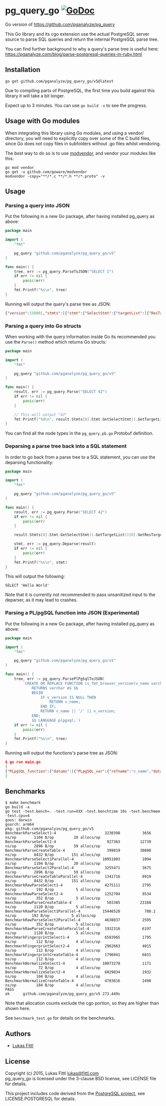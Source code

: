 # pg_query_go [![GoDoc](https://godoc.org/github.com/pganalyze/pg_query_go/v5?status.svg)](https://godoc.org/github.com/pganalyze/pg_query_go/v5)

Go version of https://github.com/pganalyze/pg_query

This Go library and its cgo extension use the actual PostgreSQL server source to parse SQL queries and return the internal PostgreSQL parse tree.

You can find further background to why a query's parse tree is useful here: https://pganalyze.com/blog/parse-postgresql-queries-in-ruby.html


## Installation

```
go get github.com/pganalyze/pg_query_go/v5@latest
```

Due to compiling parts of PostgreSQL, the first time you build against this library it will take a bit longer.

Expect up to 3 minutes. You can use `go build -x` to see the progress.

## Usage with Go modules

When integrating this library using Go modules, and using a vendor/ directory,
you will need to explicitly copy over some of the C build files, since Go does
not copy files in subfolders without .go files whilst vendoring.

The best way to do so is to use [modvendor](https://github.com/goware/modvendor),
and vendor your modules like this:

```
go mod vendor
go get -u github.com/goware/modvendor
modvendor -copy="**/*.c **/*.h **/*.proto" -v
```

## Usage

### Parsing a query into JSON

Put the following in a new Go package, after having installed pg_query as above:

```go
package main

import (
	"fmt"

	pg_query "github.com/pganalyze/pg_query_go/v5"
)

func main() {
	tree, err := pg_query.ParseToJSON("SELECT 1")
	if err != nil {
		panic(err)
	}
	fmt.Printf("%s\n", tree)
}
```

Running will output the query's parse tree as JSON:

```json
{"version":150001,"stmts":[{"stmt":{"SelectStmt":{"targetList":[{"ResTarget":{"val":{"A_Const":{"ival":{"ival":1},"location":7}},"location":7}}],"limitOption":"LIMIT_OPTION_DEFAULT","op":"SETOP_NONE"}}}]}
```

### Parsing a query into Go structs

When working with the query information inside Go its recommended you use the `Parse()` method which returns Go structs:

```go
package main

import (
	"fmt"

	pg_query "github.com/pganalyze/pg_query_go/v5"
)

func main() {
	result, err := pg_query.Parse("SELECT 42")
	if err != nil {
		panic(err)
	}

	// This will output "42"
	fmt.Printf("%d\n", result.Stmts[0].Stmt.GetSelectStmt().GetTargetList()[0].GetResTarget().GetVal().GetAConst().GetIval().Ival)
}
```

You can find all the node types in the `pg_query.pb.go` Protobuf definition.

### Deparsing a parse tree back into a SQL statement

In order to go back from a parse tree to a SQL statement, you can use the deparsing functionality:

```go
package main

import (
	"fmt"

	pg_query "github.com/pganalyze/pg_query_go/v5"
)

func main() {
	result, err := pg_query.Parse("SELECT 42")
	if err != nil {
		panic(err)
	}

	result.Stmts[0].Stmt.GetSelectStmt().GetTargetList()[0].GetResTarget().Val = pg_query.MakeAConstStrNode("Hello World", -1)

	stmt, err := pg_query.Deparse(result)
	if err != nil {
		panic(err)
	}
	fmt.Printf("%s\n", stmt)
}
```

This will output the following:

```
SELECT 'Hello World'
```

Note that it is currently not recommended to pass unsanitized input to the deparser, as it may lead to crashes.

### Parsing a PL/pgSQL function into JSON (Experimental)

Put the following in a new Go package, after having installed pg_query as above:

```go
package main

import (
	"fmt"

	pg_query "github.com/pganalyze/pg_query_go/v5"
)

func main() {
	tree, err := pg_query.ParsePlPgSqlToJSON(
		`CREATE OR REPLACE FUNCTION cs_fmt_browser_version(v_name varchar, v_version varchar)
  			RETURNS varchar AS $$
  			BEGIN
  			    IF v_version IS NULL THEN
  			        RETURN v_name;
  			    END IF;
  			    RETURN v_name || '/' || v_version;
  			END;
  			$$ LANGUAGE plpgsql;`)
	if err != nil {
		panic(err)
	}
	fmt.Printf("%s\n", tree)
}
```

Running will output the functions's parse tree as JSON:

```json
$ go run main.go
[
{"PLpgSQL_function":{"datums":[{"PLpgSQL_var":{"refname":"v_name","datatype":{"PLpgSQL_type":{"typname":"UNKNOWN"}}}},{"PLpgSQL_var":{"refname":"v_version","datatype":{"PLpgSQL_type":{"typname":"UNKNOWN"}}}},{"PLpgSQL_var":{"refname":"found","datatype":{"PLpgSQL_type":{"typname":"UNKNOWN"}}}}],"action":{"PLpgSQL_stmt_block":{"lineno":2,"body":[{"PLpgSQL_stmt_if":{"lineno":3,"cond":{"PLpgSQL_expr":{"query":"v_version IS NULL"}},"then_body":[{"PLpgSQL_stmt_return":{"lineno":4,"expr":{"PLpgSQL_expr":{"query":"v_name"}}}}]}},{"PLpgSQL_stmt_return":{"lineno":6,"expr":{"PLpgSQL_expr":{"query":"v_name || '/' || v_version"}}}}]}}}}
]
```

## Benchmarks

```
$ make benchmark
go build -a
go test -test.bench=. -test.run=XXX -test.benchtime 10s -test.benchmem -test.cpu=4
goos: darwin
goarch: arm64
pkg: github.com/pganalyze/pg_query_go/v5
BenchmarkParseSelect1-4                  	 3230398	      3656 ns/op	    1104 B/op	      20 allocs/op
BenchmarkParseSelect2-4                  	  927363	     12739 ns/op	    2896 B/op	      59 allocs/op
BenchmarkParseCreateTable-4              	  399819	     30080 ns/op	    8432 B/op	     151 allocs/op
BenchmarkParseSelect1Parallel-4          	10951803	      1094 ns/op	    1104 B/op	      20 allocs/op
BenchmarkParseSelect2Parallel-4          	 3255471	      3675 ns/op	    2896 B/op	      59 allocs/op
BenchmarkParseCreateTableParallel-4      	 1341716	      8919 ns/op	    8432 B/op	     151 allocs/op
BenchmarkRawParseSelect1-4               	 4275111	      2795 ns/op	     192 B/op	       5 allocs/op
BenchmarkRawParseSelect2-4               	 1252704	      9534 ns/op	     352 B/op	       5 allocs/op
BenchmarkRawParseCreateTable-4           	  503385	     23168 ns/op	    1120 B/op	       5 allocs/op
BenchmarkRawParseSelect1Parallel-4       	15446528	       780.1 ns/op	     192 B/op	       5 allocs/op
BenchmarkRawParseSelect2Parallel-4       	 4638837	      2595 ns/op	     352 B/op	       5 allocs/op
BenchmarkRawParseCreateTableParallel-4   	 1932316	      6197 ns/op	    1120 B/op	       5 allocs/op
BenchmarkFingerprintSelect1-4            	 6583965	      1795 ns/op	     112 B/op	       4 allocs/op
BenchmarkFingerprintSelect2-4            	 2962663	      4015 ns/op	     112 B/op	       4 allocs/op
BenchmarkFingerprintCreateTable-4        	 1796041	      6831 ns/op	     112 B/op	       4 allocs/op
BenchmarkNormalizeSelect1-4              	10073278	      1171 ns/op	      72 B/op	       4 allocs/op
BenchmarkNormalizeSelect2-4              	 6029834	      1932 ns/op	     104 B/op	       4 allocs/op
BenchmarkNormalizeCreateTable-4          	 4703816	      2490 ns/op	     184 B/op	       4 allocs/op
PASS
ok  	github.com/pganalyze/pg_query_go/v5	273.449s
```

Note that allocation counts exclude the cgo portion, so they are higher than shown here.

See `benchmark_test.go` for details on the benchmarks.


## Authors

- [Lukas Fittl](mailto:lukas@fittl.com)


## License

Copyright (c) 2015, Lukas Fittl <lukas@fittl.com><br>
pg_query_go is licensed under the 3-clause BSD license, see LICENSE file for details.

This project includes code derived from the [PostgreSQL project](http://www.postgresql.org/),
see LICENSE.POSTGRESQL for details.

